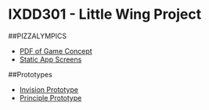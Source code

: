# IXDD301 - Little Wing Project 
##PIZZALYMPICS

+ [PDF of Game Concept](https://www.dropbox.com/s/uog11hb3av98m2s/Pizzalympics.pdf?dl=0)
+ [Static App Screens](https://www.flickr.com/photos/127785088@N07/albums/72157661110853341)

##Prototypes
+ [Invision Prototype](https://invis.io/YH4PFEO5R)
+ [Principle Prototype](https://www.dropbox.com/s/00pvdxc1pdpc3ib/Principle_Prototype.mov?dl=0)

